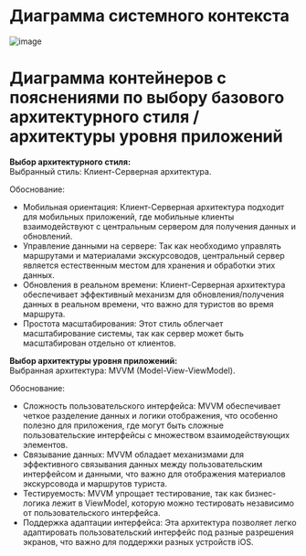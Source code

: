 # Диаграмма системного контекста

![image](https://github.com/miamib34ch/HSE-SoftwareArchitecture/assets/77894393/db5ce57c-38c0-4096-bdd7-ec3405998aac)

# Диаграмма контейнеров с пояснениями по выбору базового архитектурного стиля / архитектуры уровня приложений

**Выбор архитектурного стиля:**  
Выбранный стиль: Клиент-Серверная архитектура.  

Обоснование:  
* Мобильная ориентация: Клиент-Серверная архитектура подходит для мобильных приложений, где мобильные клиенты взаимодействуют с центральным сервером для получения данных и обновлений.
* Управление данными на сервере: Так как необходимо управлять маршрутами и материалами экскурсоводов, центральный сервер является естественным местом для хранения и обработки этих данных.
* Обновления в реальном времени: Клиент-Серверная архитектура обеспечивает эффективный механизм для обновления/получения данных в реальном времени, что важно для туристов во время маршрута.
* Простота масштабирования: Этот стиль облегчает масштабирование системы, так как сервер может быть масштабирован отдельно от клиентов.

**Выбор архитектуры уровня приложений:**  
Выбранная архитектура: MVVM (Model-View-ViewModel).  

Обоснование:
* Сложность пользовательского интерфейса: MVVM обеспечивает четкое разделение данных и логики отображения, что особенно полезно для приложения, где могут быть сложные пользовательские интерфейсы с множеством взаимодействующих элементов.
* Связывание данных: MVVM обладает механизмами для эффективного связывания данных между пользовательским интерфейсом и данными, что важно для отображения материалов экскурсовода и маршрутов туриста.
* Тестируемость: MVVM упрощает тестирование, так как бизнес-логика лежит в ViewModel, которую можно тестировать независимо от пользовательского интерфейса.
* Поддержка адаптации интерфейса: Эта архитектура позволяет легко адаптировать пользовательский интерфейс под разные разрешения экранов, что важно для поддержки разных устройств iOS.
